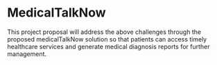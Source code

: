 # MedicalTalkNow
This project proposal will address the above challenges through the proposed medicalTalkNow solution so that patients can access timely healthcare services and generate medical diagnosis reports for further management.

